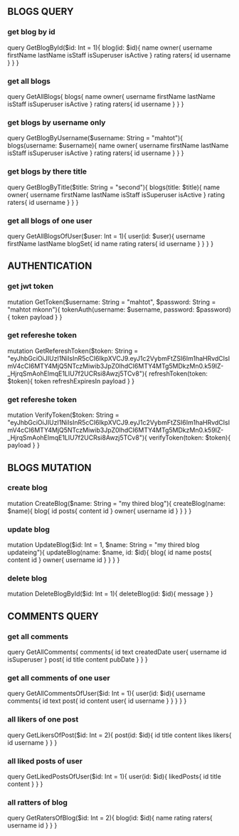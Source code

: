 ## BLOGS QUERY

### get blog by id
query GetBlogById($id: Int = 1){
    blog(id: $id){
        name
        owner{
            username
            firstName
            lastName
            isStaff
            isSuperuser
            isActive
        }
        rating
        raters{
            id
            username
        }
    }
}

### get all blogs
query GetAllBlogs{
    blogs{
        name
        owner{
            username
            firstName
            lastName
            isStaff
            isSuperuser
            isActive
        }
        rating
        raters{
            id
            username
        }
    }
}

### get blogs by username only
query GetBlogByUsername($username: String = "mahtot"){
    blogs(username: $username){
        name
        owner{
            username
            firstName
            lastName
            isStaff
            isSuperuser
            isActive
        }
        rating
        raters{
            id
            username
        }
    }
}

### get blogs by there title
query GetBlogByTitle($title: String = "second"){
    blogs(title: $title){
        name
        owner{
            username
            firstName
            lastName
            isStaff
            isSuperuser
            isActive
        }
        rating
        raters{
            id
            username
        }
    }
}

### get all blogs of one user
query GetAllBlogsOfUser($user: Int = 1){
    user(id: $user){
        username
        firstName
        lastName
        blogSet{
            id
            name
            rating
            raters{
                id
                username
            }
        }
    }
}


## AUTHENTICATION

### get jwt token
mutation GetToken($username: String = "mahtot", $password: String = "mahtot mkonn"){
    tokenAuth(username: $username, password: $password){
        token
        payload
    }
}

### get refereshe token
mutation GetRefereshToken($token: String = "eyJhbGciOiJIUzI1NiIsInR5cCI6IkpXVCJ9.eyJ1c2VybmFtZSI6Im1haHRvdCIsImV4cCI6MTY4MjQ5NTczMiwib3JpZ0lhdCI6MTY4MTg5MDkzMn0.k59IZ-_HjrqSmAohElmqE1LIU7f2UCRsi8Awzj5TCv8"){
    refreshToken(token: $token){
        token
        refreshExpiresIn
        payload
    }
}

### get refereshe token
mutation VerifyToken($token: String = "eyJhbGciOiJIUzI1NiIsInR5cCI6IkpXVCJ9.eyJ1c2VybmFtZSI6Im1haHRvdCIsImV4cCI6MTY4MjQ5NTczMiwib3JpZ0lhdCI6MTY4MTg5MDkzMn0.k59IZ-_HjrqSmAohElmqE1LIU7f2UCRsi8Awzj5TCv8"){
    verifyToken(token: $token){
        payload
    }
}

## BLOGS MUTATION

### create blog
mutation CreateBlog($name: String = "my thired blog"){
    createBlog(name: $name){
        blog{
            id
            posts{
                content
                id
            }
            owner{
                username
                id
            }
        }
    }
}

### update blog
mutation UpdateBlog($id: Int = 1, $name: String = "my thired blog updateing"){
    updateBlog(name: $name, id: $id){
        blog{
            id
            name
            posts{
                content
                id
            }
            owner{
                username
                id
            }
        }
    }
}

### delete blog
mutation DeleteBlogById($id: Int = 1){
    deleteBlog(id: $id){
        message
    }
}


## COMMENTS QUERY

### get all comments
query GetAllComments{
    comments{
        id
        text
        createdDate
        user{
            username
            id
            isSuperuser
        }
        post{
            id
            title
            content
            pubDate
        }
    }
}

### get all comments of one user
query GetAllCommentsOfUser($id: Int = 1){
    user(id: $id){
        username
        comments{
            id
            text
            post{
                id
                content
                user{
                    id
                    username
                }
            }
        }
    }
}

### all likers of one post
query GetLikersOfPost($id: Int = 2){
    post(id: $id){
        id
        title
        content
        likes
        likers{
            id
            username
        }
    }
}

### all liked posts of user
query GetLikedPostsOfUser($id: Int = 1){
    user(id: $id){
        likedPosts{
            id
            title
            content
        }
    }
}

### all ratters of blog
query GetRatersOfBlog($id: Int = 2){
    blog(id: $id){
        name
        rating
        raters{
            username
            id
        }
    }
}
